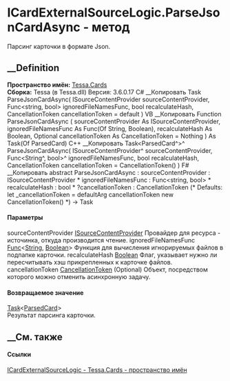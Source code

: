 # ICardExternalSourceLogic.ParseJsonCardAsync - метод
Парсинг карточки в формате Json.
## __Definition
 **Пространство имён:** [Tessa.Cards](N_Tessa_Cards.htm)  
 **Сборка:** Tessa (в Tessa.dll) Версия: 3.6.0.17
C# __Копировать
     Task<ParsedCard> ParseJsonCardAsync(
    	ISourceContentProvider sourceContentProvider,
    	Func<string, bool> ignoredFileNamesFunc,
    	bool recalculateHash,
    	CancellationToken cancellationToken = default
    )
VB __Копировать
     Function ParseJsonCardAsync ( 
    	sourceContentProvider As ISourceContentProvider,
    	ignoredFileNamesFunc As Func(Of String, Boolean),
    	recalculateHash As Boolean,
    	Optional cancellationToken As CancellationToken = Nothing
    ) As Task(Of ParsedCard)
C++ __Копировать
    Task<ParsedCard^>^ ParseJsonCardAsync(
    	ISourceContentProvider^ sourceContentProvider, 
    	Func<String^, bool>^ ignoredFileNamesFunc, 
    	bool recalculateHash, 
    	CancellationToken cancellationToken = CancellationToken()
    )
F# __Копировать
     abstract ParseJsonCardAsync : 
            sourceContentProvider : ISourceContentProvider * 
            ignoredFileNamesFunc : Func<string, bool> * 
            recalculateHash : bool * 
            ?cancellationToken : CancellationToken 
    (* Defaults:
            let _cancellationToken = defaultArg cancellationToken new CancellationToken()
    *)
    -> Task<ParsedCard> 
#### Параметры
sourceContentProvider
[ISourceContentProvider](T_Tessa_Platform_SourceProviders_ISourceContentProvider.htm)
    Провайдер для ресурса - источинка, откуда производится чтение.
ignoredFileNamesFunc
[Func](https://learn.microsoft.com/dotnet/api/system.func-2)<[String](https://learn.microsoft.com/dotnet/api/system.string),
[Boolean](https://learn.microsoft.com/dotnet/api/system.boolean)>
    Функция для вычисления игнорируемых файлов в подпапке карточки.
recalculateHash
[Boolean](https://learn.microsoft.com/dotnet/api/system.boolean)
    Флаг, указывает нужно ли пересчитывать хэш прикрепленных к карточке файлов.
cancellationToken
[CancellationToken](https://learn.microsoft.com/dotnet/api/system.threading.cancellationtoken)
(Optional)
    Объект, посредством которого можно отменить асинхронную задачу.
#### Возвращаемое значение
[Task](https://learn.microsoft.com/dotnet/api/system.threading.tasks.task-1)<[ParsedCard](T_Tessa_Cards_ParsedCard.htm)>  
Результат парсинга карточки.
##  __См. также
#### Ссылки
[ICardExternalSourceLogic - ](T_Tessa_Cards_ICardExternalSourceLogic.htm)
[Tessa.Cards - пространство имён](N_Tessa_Cards.htm)
